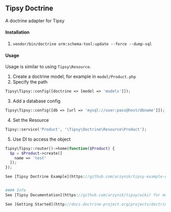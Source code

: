 ## Tipsy Doctrine

A doctrine adapter for Tipsy


#### Installation

1. `vendor/bin/doctrine orm:schema-tool:update --force --dump-sql`


#### Usage
Usage is similar to using `Tipsy\Resource`.

1. Create a doctrine model, for example in `model/Product.php`
2. Specify the path 

  ```php
  Tipsy\Tipsy::config([doctrine => [model => 'models']]);
  ```
3. Add a database config
  
  ```php
  Tipsy\Tipsy::config([db => [url => 'mysql://user:pass@host/dbname']]);
  ```
4. Set the Resource

  ```php
  Tipsy::service('Product', '\Tipsy\Doctrine\Resource\Product');
  ```
5. Use DI to access the object

  ```php
  Tipsy\Tipsy::router()->home(function($Product) {
    $p = $Product->create([
      name => 'test'
    ]);
  });

See [Tipsy Doctrine Example](https://github.com/arzynik/tipsy-example-doctrine) for a more detailed example.


#### Info
See [Tipsy Documentation](https://github.com/arzynik/tipsy/wiki) for more information on Tipsy.

See [Getting Started](http://docs.doctrine-project.org/projects/doctrine-orm/en/latest/tutorials/getting-started.html) for more info on Doctrine.
